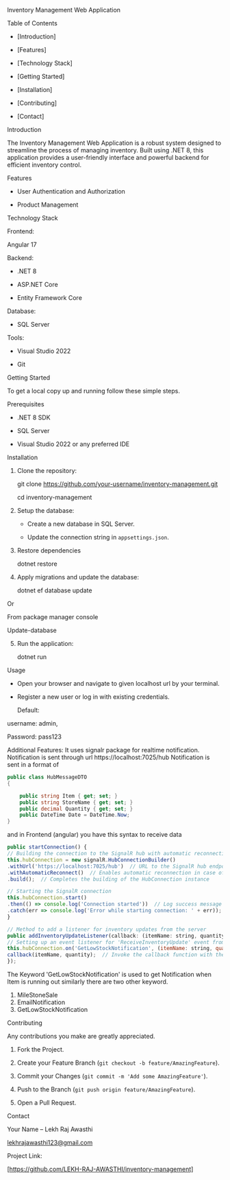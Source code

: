 Inventory Management Web Application 

  

  

Table of Contents 

  

- [Introduction] 

- [Features] 

- [Technology Stack] 

- [Getting Started]

- [Installation]

- [Contributing]

- [Contact]

  

Introduction 

  

The Inventory Management Web Application is a robust system designed to streamline the process of managing inventory. Built using .NET 8, this application provides a user-friendly interface and powerful backend for efficient inventory control. 

  

Features 

  

- User Authentication and Authorization 

- Product Management 

  

Technology Stack 

  

Frontend: 

 Angular 17 

  

Backend: 

  - .NET 8 

  - ASP.NET Core 

  - Entity Framework Core 

  

Database: 

  - SQL Server 

  

Tools: 

  - Visual Studio 2022 

  - Git 

 Getting Started 

  

To get a local copy up and running follow these simple steps. 

  

Prerequisites 

  

- .NET 8 SDK 

- SQL Server 

- Visual Studio 2022 or any preferred IDE 

 

Installation 

1. Clone the repository: 

    git clone https://github.com/your-username/inventory-management.git 

    cd inventory-management 

  

2. Setup the database: 

    - Create a new database in SQL Server. 

    - Update the connection string in `appsettings.json`. 

  

3. Restore dependencies 

    dotnet restore 

  

4. Apply migrations and update the database: 

    dotnet ef database update 

Or  

From package manager console  

Update-database 

 

5. Run the application: 

    dotnet run 

    

Usage 

  

- Open your browser and navigate to given localhost url by your terminal. 

- Register a new user or log in with existing credentials. 

	Default:  

username: admin, 

Password: pass123 

   
Additional Features:
It uses signalr package for realtime notification. 
Notification is sent through url https://localhost:7025/hub
Notification is sent in a format of 

```c#
public class HubMessageDTO
{

    public string Item { get; set; }
    public string StoreName { get; set; }
    public decimal Quantity { get; set; }
    public DateTime Date = DateTime.Now;
}
```
and in Frontend (angular) you have this syntax to receive data

```javascript
public startConnection() {
// Building the connection to the SignalR hub with automatic reconnection
this.hubConnection = new signalR.HubConnectionBuilder()
.withUrl('https://localhost:7025/hub')  // URL to the SignalR hub endpoint
.withAutomaticReconnect()  // Enables automatic reconnection in case of disconnection
.build();  // Completes the building of the HubConnection instance

// Starting the SignalR connection
this.hubConnection.start()
.then(() => console.log('Connection started'))  // Log success message on successful connection
.catch(err => console.log('Error while starting connection: ' + err));  // Log error message if the connection fails
}

// Method to add a listener for inventory updates from the server
public addInventoryUpdateListener(callback: (itemName: string, quantity: number) => void) {
// Setting up an event listener for 'ReceiveInventoryUpdate' event from the SignalR hub
this.hubConnection.on('GetLowStockNotification', (itemName: string, quantity: number) => {
callback(itemName, quantity);  // Invoke the callback function with the received data
});

```


The Keyword 'GetLowStockNotification' is used to get Notification when Item is running out
similarly there are two other keyword.

1. MileStoneSale
2. EmailNotification
3. GetLowStockNotification
   
Contributing 

Any contributions you make are greatly appreciated. 

  

1. Fork the Project. 

2. Create your Feature Branch (`git checkout -b feature/AmazingFeature`). 

3. Commit your Changes (`git commit -m 'Add some AmazingFeature'`). 

4. Push to the Branch (`git push origin feature/AmazingFeature`). 

5. Open a Pull Request. 

  

Contact 

Your Name – Lekh Raj Awasthi 

lekhrajawasthi123@gmail.com  

 

Project Link:  

[https://github.com/LEKH-RAJ-AWASTHI/inventory-management]  
